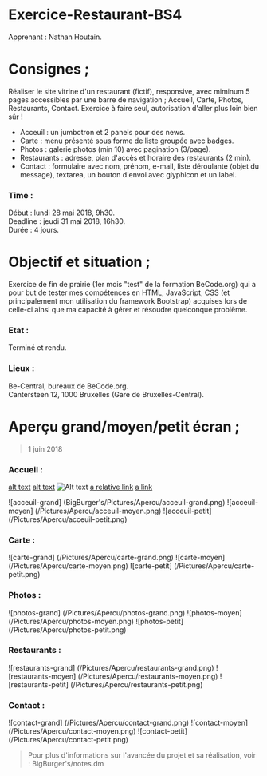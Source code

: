 # Exercice-Restaurant-BS4

Apprenant : Nathan Houtain.

# Consignes ;
Réaliser le site vitrine d'un restaurant (fictif), responsive, avec miminum 5 pages accessibles par une barre de navigation ; Accueil, Carte, Photos, Restaurants, Contact. Exercice à faire seul, autorisation d'aller plus loin bien sûr !

* Acceuil : un jumbotron et 2 panels pour des news.
* Carte : menu présenté sous forme de liste groupée avec badges.
* Photos : galerie photos (min 10) avec pagination (3/page).
* Restaurants : adresse, plan d'accès et horaire des restaurants (2 min).
* Contact : formulaire avec nom, prénom, e-mail, liste déroulante (objet du message), textarea, un bouton d'envoi avec glyphicon et un label.

### Time :
Début : lundi 28 mai 2018, 9h30.   
Deadline : jeudi 31 mai 2018, 16h30.  
Durée : 4 jours. 


# Objectif et situation ;
Exercice de fin de prairie (1er mois "test" de la formation BeCode.org) qui a pour but de tester mes compétences en HTML, JavaScript, CSS (et principalement
mon utilisation du framework Bootstrap) acquises lors de celle-ci ainsi que ma capacité à gérer et résoudre quelconque problème.

### Etat : 
Terminé et rendu.

### Lieux :
Be-Central, bureaux de BeCode.org.  
Cantersteen 12, 1000 Bruxelles (Gare de Bruxelles-Central). 


# Aperçu grand/moyen/petit écran ;
> 1 juin 2018

### Accueil :
[alt text](https://raw.githubusercontent.com/NathanHoutain/Exercice-Restaurant-BS4/master/path/to/img.png)
[alt text](https://raw.githubusercontent.com/NathanHoutain/Exercice-Restaurant-BS4/master/path/to/BigBurger's/Pictures/Apercu/acceuil-grand.png)
![Alt text](relative/path/to/img.jpg?raw=true "Title")
[a relative link](/BigBurger's/Pictures/Apercu/acceuil-grand.png)
[a link](https://github.com/NathanHoutain/Exercice-Restaurant-BS4/master/BigBurger's/Pictures/Apercu/acceuil-grand.png)

![acceuil-grand] (BigBurger's/Pictures/Apercu/acceuil-grand.png)
![acceuil-moyen] (/Pictures/Apercu/acceuil-moyen.png)
![acceuil-petit] (/Pictures/Apercu/acceuil-petit.png)

### Carte :
![carte-grand] (/Pictures/Apercu/carte-grand.png)
![carte-moyen] (/Pictures/Apercu/carte-moyen.png)
![carte-petit] (/Pictures/Apercu/carte-petit.png)

### Photos :
![photos-grand] (/Pictures/Apercu/photos-grand.png)
![photos-moyen] (/Pictures/Apercu/photos-moyen.png)
![photos-petit] (/Pictures/Apercu/photos-petit.png)

### Restaurants :
![restaurants-grand] (/Pictures/Apercu/restaurants-grand.png)
![restaurants-moyen] (/Pictures/Apercu/restaurants-moyen.png)
![restaurants-petit] (/Pictures/Apercu/restaurants-petit.png)

### Contact :
![contact-grand] (/Pictures/Apercu/contact-grand.png)
![contact-moyen] (/Pictures/Apercu/contact-moyen.png)
![contact-petit] (/Pictures/Apercu/contact-petit.png)

> Pour plus d'informations sur l'avancée du projet et sa réalisation, voir : BigBurger's/notes.dm 
